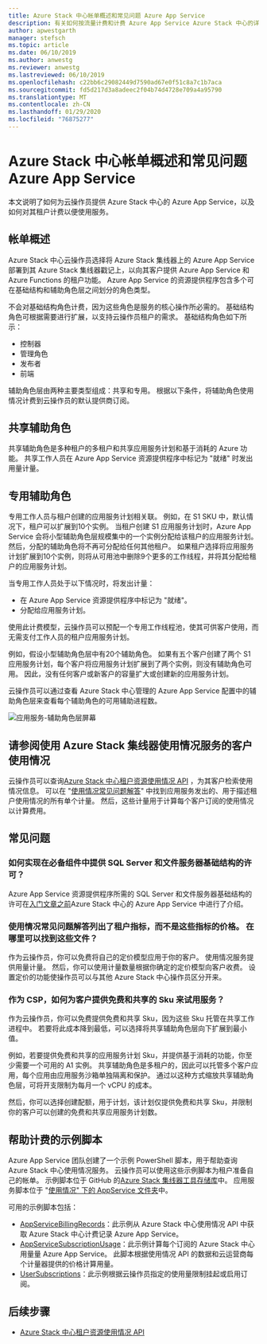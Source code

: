 ```yaml
---
title: Azure Stack 中心帐单概述和常见问题 Azure App Service
description: 有关如何按流量计费和计费 Azure App Service Azure Stack 中心的详细信息。
author: apwestgarth
manager: stefsch
ms.topic: article
ms.date: 06/10/2019
ms.author: anwestg
ms.reviewer: anwestg
ms.lastreviewed: 06/10/2019
ms.openlocfilehash: c22bb6c29082449d7590ad67e0f51c8a7c1b7aca
ms.sourcegitcommit: fd5d217d3a8adeec2f04b74d4728e709a4a95790
ms.translationtype: MT
ms.contentlocale: zh-CN
ms.lasthandoff: 01/29/2020
ms.locfileid: "76875277"
---
```

# <a name="azure-app-service-on-azure-stack-hub-billing-overview-and-faq"></a>Azure Stack 中心帐单概述和常见问题 Azure App Service

本文说明了如何为云操作员提供 Azure Stack 中心的 Azure App Service，以及如何对其租户计费以便使用服务。

## <a name="billing-overview"></a>帐单概述

Azure Stack 中心云操作员选择将 Azure Stack 集线器上的 Azure App Service 部署到其 Azure Stack 集线器戳记上，以向其客户提供 Azure App Service 和 Azure Functions 的租户功能。 Azure App Service 的资源提供程序包含多个可在基础结构和辅助角色层之间划分的角色类型。

不会对基础结构角色计费，因为这些角色是服务的核心操作所必需的。 基础结构角色可根据需要进行扩展，以支持云操作员租户的需求。 基础结构角色如下所示：

- 控制器
- 管理角色
- 发布者
- 前端

辅助角色层由两种主要类型组成：共享和专用。 根据以下条件，将辅助角色使用情况计费到云操作员的默认提供商订阅。

## <a name="shared-workers"></a>共享辅助角色

共享辅助角色是多种租户的多租户和共享应用服务计划和基于消耗的 Azure 功能。 共享工作人员在 Azure App Service 资源提供程序中标记为 "就绪" 时发出用量计量。

## <a name="dedicated-workers"></a>专用辅助角色

专用工作人员与租户创建的应用服务计划相关联。 例如，在 S1 SKU 中，默认情况下，租户可以扩展到10个实例。 当租户创建 S1 应用服务计划时，Azure App Service 会将小型辅助角色层规模集中的一个实例分配给该租户的应用服务计划。 然后，分配的辅助角色将不再可分配给任何其他租户。 如果租户选择将应用服务计划扩展到10个实例，则将从可用池中删除9个更多的工作线程，并将其分配给租户的应用服务计划。

当专用工作人员处于以下情况时，将发出计量：

- 在 Azure App Service 资源提供程序中标记为 "就绪"。
- 分配给应用服务计划。

使用此计费模型，云操作员可以预配一个专用工作线程池，使其可供客户使用，而无需支付工作人员的租户应用服务计划。 

例如，假设小型辅助角色层中有20个辅助角色。 如果有五个客户创建了两个 S1 应用服务计划，每个客户将应用服务计划扩展到了两个实例，则没有辅助角色可用。 因此，没有任何客户或新客户的容量扩大或创建新的应用服务计划。 

云操作员可以通过查看 Azure Stack 中心管理的 Azure App Service 配置中的辅助角色层来查看每个辅助角色的可用辅助进程数。

![应用服务-辅助角色层屏幕][1]

## <a name="see-customer-usage-by-using-the-azure-stack-hub-usage-service"></a>请参阅使用 Azure Stack 集线器使用情况服务的客户使用情况

云操作员可以查询[Azure Stack 中心租户资源使用情况 API](azure-stack-tenant-resource-usage-api.md) ，为其客户检索使用情况信息。 可以在 "[使用情况常见问题解答](azure-stack-usage-related-faq.md)" 中找到应用服务发出的、用于描述租户使用情况的所有单个计量。 然后，这些计量用于计算每个客户订阅的使用情况以计算费用。

## <a name="frequently-asked-questions"></a>常见问题

### <a name="how-do-i-license-the-sql-server-and-file-server-infrastructure-required-in-the-prerequisites"></a>如何实现在必备组件中提供 SQL Server 和文件服务器基础结构的许可？

Azure App Service 资源提供程序所需的 SQL Server 和文件服务器基础结构的许可在[入门文章之前](azure-stack-app-service-before-you-get-started.md#licensing-concerns-for-required-file-server-and-sql-server)Azure Stack 中心的 Azure App Service 中进行了介绍。

### <a name="the-usage-faq-lists-the-tenant-meters-but-not-the-prices-for-those-meters-where-can-i-find-them"></a>使用情况常见问题解答列出了租户指标，而不是这些指标的价格。 在哪里可以找到这些文件？

作为云操作员，你可以免费将自己的定价模型应用于你的客户。 使用情况服务提供用量计量。 然后，你可以使用计量数量根据你确定的定价模型向客户收费。 设置定价的功能使操作员可以与其他 Azure Stack 中心操作员区分开来。

### <a name="as-a-csp-how-can-i-offer-free-and-shared-skus-for-customers-to-try-out-the-service"></a>作为 CSP，如何为客户提供免费和共享的 Sku 来试用服务？

作为云操作员，你可以免费提供免费和共享 Sku，因为这些 Sku 托管在共享工作进程中。 若要将此成本降到最低，可以选择将共享辅助角色层向下扩展到最小值。 

例如，若要提供免费和共享的应用服务计划 Sku，并提供基于消耗的功能，你至少需要一个可用的 A1 实例。 共享辅助角色是多租户的，因此可以托管多个客户应用，每个应用由应用服务沙箱单独隔离和保护。 通过以这种方式缩放共享辅助角色层，可将开支限制为每月一个 vCPU 的成本。

然后，你可以选择创建配额，用于计划，该计划仅提供免费和共享 Sku，并限制你的客户可以创建的免费和共享应用服务计划数。

## <a name="sample-scripts-to-assist-with-billing"></a>帮助计费的示例脚本

Azure App Service 团队创建了一个示例 PowerShell 脚本，用于帮助查询 Azure Stack 中心使用情况服务。 云操作员可以使用这些示例脚本为租户准备自己的帐单。 示例脚本位于 GitHub 的[Azure Stack 集线器工具存储库](https://github.com/Azure/AzureStack-tools)中。 应用服务脚本位于 "[使用情况" 下的 AppService 文件夹](https://aka.ms/aa6zku8)中。

可用的示例脚本包括：

- [AppServiceBillingRecords](https://aka.ms/aa6zku2)：此示例从 Azure Stack 中心使用情况 API 中获取 Azure Stack 中心计费记录 Azure App Service。
- [AppServiceSubscriptionUsage](https://aka.ms/aa6zku6)：此示例计算每个订阅的 Azure Stack 中心用量量 Azure App Service。 此脚本根据使用情况 API 的数据和云运营商每个计量器提供的价格计算用量。
- [UserSubscriptions](https://aka.ms/aa6zku7)：此示例根据云操作员指定的使用量限制挂起或启用订阅。

## <a name="next-steps"></a>后续步骤

- [Azure Stack 中心租户资源使用情况 API](azure-stack-tenant-resource-usage-api.md)

<!--Image references-->
[1]: ./media/app-service-billing-faq/app-service-worker-tiers.png
